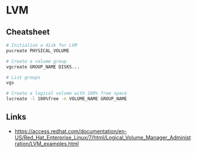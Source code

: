 # LVM

## Cheatsheet

```bash
# Initialize a disk for LVM
pvcreate PHYSICAL_VOLUME

# Create a volume group
vgcreate GROUP_NAME DISKS...

# List groups
vgs

# Create a logical volume with 100% free space
lvcreate -l 100%free -n VOLUME_NAME GROUP_NAME
```

## Links

- <https://access.redhat.com/documentation/en-US/Red_Hat_Enterprise_Linux/7/html/Logical_Volume_Manager_Administration/LVM_examples.html>
